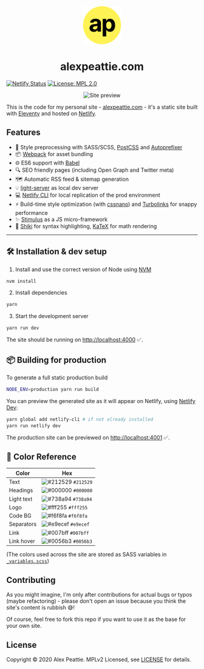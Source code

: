<div align="center">
  <img alt="Logo" src="https://raw.githubusercontent.com/alexpeattie/alexpeattie.com/master/src/assets/favicons/android-chrome-256x256.png" width="100" />
</div>
<h1 align="center">
  alexpeattie.com
</h1>

[![Netlify Status](https://api.netlify.com/api/v1/badges/f5deafa7-b7f4-41e5-b320-320bc1e17540/deploy-status)](https://app.netlify.com/sites/alexpeattie-v2/deploys) [![License: MPL 2.0](https://img.shields.io/badge/License-MPL%202.0-brightgreen.svg)](https://opensource.org/licenses/MPL-2.0)

<p align="center">
  <img src='https://user-images.githubusercontent.com/636814/83511974-62210600-a4c7-11ea-8972-a77654efd4bc.png' width=300 alt='Site preview'>
</p>

This is the code for my personal site - [alexpeattie.com](https://alexpeattie.com) - it's a static site built with [Eleventy](https://github.com/11ty/eleventy) and hosted on [Netlify](http://netlify.com/).

## Features

- 🎨 Style preprocessing with SASS/SCSS, [PostCSS](https://github.com/postcss/postcss) and [Autoprefixer](https://github.com/postcss/autoprefixer)
- 📦 [Webpack](https://github.com/webpack/webpack) for asset bundling
- 🌐 ES6 support with [Babel](https://github.com/babel/babel)
- 🔍 SEO friendly pages (including Open Graph and Twitter meta)
- 🗺 Automatic RSS feed & sitemap generation
- 💡 [light-server](https://github.com/txchen/light-server) as local dev server
- 💻 [Netlify CLI](https://github.com/netlify/cli) for local replication of the prod environment
- ⚡️ Build-time style optimization (with [cssnano](https://github.com/cssnano/cssnano)) and [Turbolinks](https://github.com/turbolinks/turbolinks) for snappy performance
- ✨ [Stimulus](https://github.com/stimulusjs/stimulus) as a JS micro-framework
- 🧮 [Shiki](https://github.com/octref/shiki) for syntax highlighting, [KaTeX](https://github.com/KaTeX/KaTeX) for math rendering

---

## 🛠 Installation & dev setup

1. Install and use the correct version of Node using [NVM](https://github.com/nvm-sh/nvm)

```bash
nvm install
```

2. Install dependencies

```bash
yarn
```

3. Start the development server

```bash
yarn run dev
```

The site should be running on <http://localhost:4000> ✅.

## 📦 Building for production

To generate a full static production build

```bash
NODE_ENV=production yarn run build
```

You can preview the generated site as it will appear on Netlify, using [Netlify Dev]():

```bash
yarn global add netlify-cli # if not already installed
yarn run netlify dev
```

The production site can be previewed on <http://localhost:4001> ✅.

## 🎨 Color Reference

| Color      | Hex                                                                |
| ---------- | ------------------------------------------------------------------ |
| Text       | ![#212529](https://via.placeholder.com/10/212529?text=+) `#212529` |
| Headings   | ![#000000](https://via.placeholder.com/10/000000?text=+) `#000000` |
| Light text | ![#738a94](https://via.placeholder.com/10/738a94?text=+) `#738a94` |
| Logo       | ![#fff255](https://via.placeholder.com/10/fff255?text=+) `#fff255` |
| Code BG    | ![#f6f8fa](https://via.placeholder.com/10/f6f8fa?text=+) `#f6f8fa` |
| Separators | ![#e9ecef](https://via.placeholder.com/10/e9ecef?text=+) `#e9ecef` |
| Link       | ![#007bff](https://via.placeholder.com/10/007bff?text=+) `#007bff` |
| Link hover | ![#0056b3](https://via.placeholder.com/10/0056b3?text=+) `#0056b3` |

(The colors used across the site are stored as SASS variables in [`_variables.scss`](/blob/master/source/assets/css/_variables.scss))

## Contributing

As you might imagine, I'm only after contributions for actual bugs or typos (maybe refactoring) - please don't open an issue because you think the site's content is rubbish :sweat_smile:!

Of course, feel free to fork this repo if you want to use it as the base for your own site.

## License

Copyright © 2020 Alex Peattie. MPLv2 Licensed, see [LICENSE](https://github.com/alexpeattie/alexpeattie.com/blob/master/LICENSE.md) for details.
